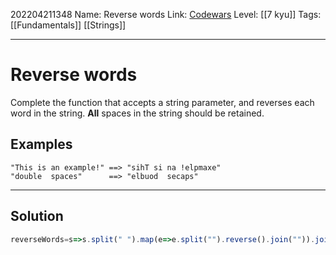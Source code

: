 202204211348
Name: Reverse words
Link: [Codewars](https://www.codewars.com/kata/5259b20d6021e9e14c0010d4)
Level:  [[7 kyu]]
Tags: [[Fundamentals]] [[Strings]]

---

# Reverse words

Complete the function that accepts a string parameter, and reverses each word in the string. **All** spaces in the string should be retained.

## Examples

```
"This is an example!" ==> "sihT si na !elpmaxe"
"double  spaces"      ==> "elbuod  secaps"
``````

---

## Solution

``` javascript
reverseWords=s=>s.split(" ").map(e=>e.split("").reverse().join("")).join(" ")
```